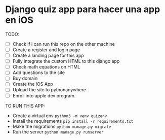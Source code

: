 # Django quiz app para hacer una app en iOS


TODO:

- [ ] Check if i can run this repo on the other machine
- [ ] Create a register and login page
- [ ] Create a landing page for this app
- [ ] Fully integrate the custom HTML to this django app
- [ ] Check math equations on HTML
- [ ] Add questions to the site
- [ ] Buy domain
- [ ] Create the iOS App
- [ ] Upload the site to pythonanywhere
- [ ] Enroll into apple dev program.

TO RUN THIS APP:
- Create a virtual env ```python3 -m venv quizenv```
- Install the requirements ```pip install -r requirements.txt```
- Make the migrations ```python manage.py migrate```
- Run the server ```python manage.py runserver```
